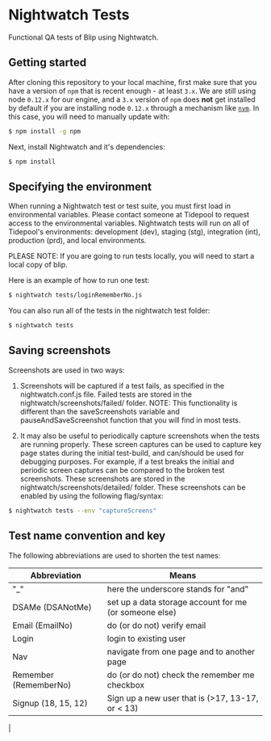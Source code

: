 # Nightwatch Tests

Functional QA tests of Blip using Nightwatch.

## Getting started

After cloning this repository to your local machine, first make sure that
you have a version of `npm` that is recent enough - at least `3.x`. We are
still using node `0.12.x` for our engine, and a `3.x` version of `npm` does
**not** get installed by default if you are installing node `0.12.x` through
a mechanism like [`nvm`](https://github.com/creationix/nvm 'nvm'). In this
case, you will need to manually update with:

```bash
$ npm install -g npm
```

Next, install Nightwatch and it's dependencies:

```bash
$ npm install
```

## Specifying the environment

When running a Nightwatch test or test suite, you must first load in
environmental variables. Please contact someone at Tidepool to request
access to the environmental variables. Nightwatch tests will run on all
of Tidepool's environments: development (dev), staging (stg),
integration (int), production (prd), and local environments.

PLEASE NOTE: If you are going to run tests locally, you will need to
start a local copy of blip.

Here is an example of how to run one test:

```bash
$ nightwatch tests/loginRememberNo.js
```

You can also run all of the tests in the nightwatch test folder:

```bash
$ nightwatch tests
```

## Saving screenshots

Screenshots are used in two ways:

1. Screenshots will be captured if a test fails, as specified in the
nightwatch.conf.js file. Failed tests are stored in the
nightwatch/screenshots/failed/ folder. NOTE: This functionality
is different than the saveScreenshots variable and pauseAndSaveScreenshot
function that you will find in most tests.

2. It may also be useful to periodically capture screenshots when the
tests are running properly. These screen captures can be used to capture
key page states during the initial test-build, and can/should be used
for debugging purposes. For example, if a test breaks the initial and
periodic screen captures can be compared to the broken test screenshots.
These screenshots are stored in the
nightwatch/screenshots/detailed/ folder. These screenshots
can be enabled by using the following flag/syntax:

```bash
$ nightwatch tests --env "captureScreens"
```

## Test name convention and key

The following abbreviations are used to shorten the test names:

| Abbreviation  | Means  |
|---|---|
| "_" | here the underscore stands for "and" | 
| DSAMe (DSANotMe) | set up a data storage account for me (or someone else)  |
| Email (EmailNo)  | do (or do not) verify email  |
| Login  | login to existing user  |
| Nav  | navigate from one page and to another page  |
| Remember (RememberNo)  | do (or do not) check the remember me checkbox  |
| Signup (18, 15, 12)  | Sign up a new user that is (>17, 13-17, or < 13) |
| 
